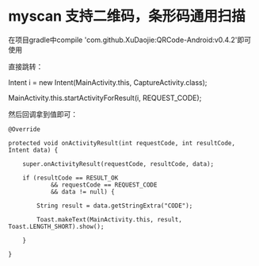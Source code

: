 # myscan  支持二维码，条形码通用扫描

在项目gradle中compile 'com.github.XuDaojie:QRCode-Android:v0.4.2'即可使用

直接跳转：

Intent i = new Intent(MainActivity.this, CaptureActivity.class); 

MainActivity.this.startActivityForResult(i, REQUEST_CODE);

然后回调拿到值即可：

    @Override
    
    protected void onActivityResult(int requestCode, int resultCode, Intent data) {
    
        super.onActivityResult(requestCode, resultCode, data);
        
        if (resultCode == RESULT_OK
                && requestCode == REQUEST_CODE
                && data != null) {
                
            String result = data.getStringExtra("CODE");
            
            Toast.makeText(MainActivity.this, result, Toast.LENGTH_SHORT).show();
            
        }
        
    }
    
